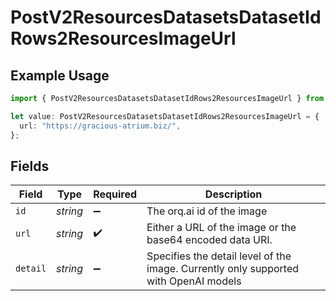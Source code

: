 # PostV2ResourcesDatasetsDatasetIdRows2ResourcesImageUrl

## Example Usage

```typescript
import { PostV2ResourcesDatasetsDatasetIdRows2ResourcesImageUrl } from "orq-node-client/models/operations";

let value: PostV2ResourcesDatasetsDatasetIdRows2ResourcesImageUrl = {
  url: "https://gracious-atrium.biz/",
};
```

## Fields

| Field                                                                                | Type                                                                                 | Required                                                                             | Description                                                                          |
| ------------------------------------------------------------------------------------ | ------------------------------------------------------------------------------------ | ------------------------------------------------------------------------------------ | ------------------------------------------------------------------------------------ |
| `id`                                                                                 | *string*                                                                             | :heavy_minus_sign:                                                                   | The orq.ai id of the image                                                           |
| `url`                                                                                | *string*                                                                             | :heavy_check_mark:                                                                   | Either a URL of the image or the base64 encoded data URI.                            |
| `detail`                                                                             | *string*                                                                             | :heavy_minus_sign:                                                                   | Specifies the detail level of the image. Currently only supported with OpenAI models |